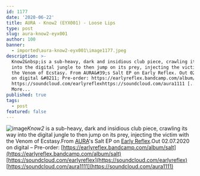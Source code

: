 ```yaml
---
id: 1177
date: '2020-06-22'
title: AURA - Know2 (EYX001) - Loose Lips
type: post
slug: aura-know2-eyx001
author: 100
banner:
  - imported\aura-know2-eyx001\image1177.jpeg
description: >-
  Know2&nbsp;is a sub-heavy, dark and insidious club piece, crawling its way
  into the digital jungle to then jump on its prey, injecting the victim with
  the Venom of Ecstasy. From AURA&#39;s Salt EP on Early Reflex. Out 02.07.2020
  on digital &#8211; Pre-order: https://earlyreflex.bandcamp.com/album/salt
  https://soundcloud.com/earlyreflexhttps://soundcloud.com/aura1111 [...]Read
  More...
published: true
tags:
  - post
featured: false
---
```

![image](../imported\aura-know2-eyx001\image1177.jpeg)_Know2_ is a sub-heavy, dark and insidious club piece, crawling its way into the digital jungle to then jump on its prey, injecting the victim with the Venom of Ecstasy.From [AURA](http://soundcloud.com/aura1111)'s Salt EP on [Early Reflex](https://earlyreflex.bandcamp.com/).Out 02.07.2020 on digital – Pre-order: [https://earlyreflex.bandcamp.com/album/salt](https://earlyreflex.bandcamp.com/album/salt)[https://soundcloud.com/earlyreflex](https://soundcloud.com/earlyreflex)  
[https://soundcloud.com/aura1111](https://soundcloud.com/aura1111)